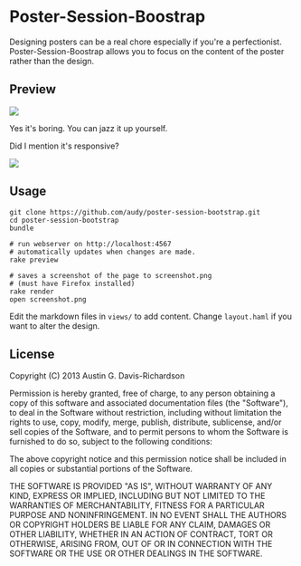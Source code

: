 # Poster-Session-Boostrap

Designing posters can be a real chore especially if you're a
perfectionist. Poster-Session-Boostrap allows you to focus on the
content of the poster rather than the design.

## Preview

<img src="http://i.imgur.com/v6ifIqB.png">

Yes it's boring. You can jazz it up yourself.

Did I mention it's responsive?

<img src="http://i.imgur.com/r79kWoo.png">

## Usage

```
git clone https://github.com/audy/poster-session-bootstrap.git
cd poster-session-bootstrap
bundle

# run webserver on http://localhost:4567
# automatically updates when changes are made.
rake preview

# saves a screenshot of the page to screenshot.png
# (must have Firefox installed)
rake render
open screenshot.png
```

Edit the markdown files in `views/` to add content. Change `layout.haml`
if you want to alter the design.

## License

Copyright (C) 2013 Austin G. Davis-Richardson

Permission is hereby granted, free of charge, to any person obtaining a
copy of this software and associated documentation files (the
"Software"), to deal in the Software without restriction, including
without limitation the rights to use, copy, modify, merge, publish,
distribute, sublicense, and/or sell copies of the Software, and to
permit persons to whom the Software is furnished to do so, subject to
the following conditions:

The above copyright notice and this permission notice shall be included
in all copies or substantial portions of the Software.

THE SOFTWARE IS PROVIDED "AS IS", WITHOUT WARRANTY OF ANY KIND, EXPRESS
OR IMPLIED, INCLUDING BUT NOT LIMITED TO THE WARRANTIES OF
MERCHANTABILITY, FITNESS FOR A PARTICULAR PURPOSE AND NONINFRINGEMENT.
IN NO EVENT SHALL THE AUTHORS OR COPYRIGHT HOLDERS BE LIABLE FOR ANY
CLAIM, DAMAGES OR OTHER LIABILITY, WHETHER IN AN ACTION OF CONTRACT,
TORT OR OTHERWISE, ARISING FROM, OUT OF OR IN CONNECTION WITH THE
SOFTWARE OR THE USE OR OTHER DEALINGS IN THE SOFTWARE.
